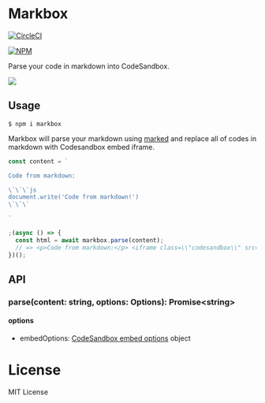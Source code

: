 # Markbox

[![CircleCI](https://circleci.com/gh/djyde/markbox/tree/master.svg?style=shield)](https://circleci.com/gh/djyde/markbox/tree/master)

[![NPM](https://badgen.net/npm/v/markbox)](https://npm.im/markbox)

Parse your code in markdown into CodeSandbox.

![](https://ws2.sinaimg.cn/large/006tNc79gy1fvo0pvcsulj31kw14gnbd.jpg)

## Usage

```
$ npm i markbox
```

Markbox will parse your markdown using [marked](https://github.com/markedjs/marked) and replace all of codes in markdown with Codesandbox embed iframe.

```js
const content = `

Code from markdown:

\`\`\`js
document.write('Code from markdown!')
\`\`\`

`

;(async () => {
  const html = await markbox.parse(content);
  // => <p>Code from markdown:</p> <iframe class=\\"codesandbox\\" src=\\"https://codesandbox.io/embed/0xzxjpm09v?\\"></iframe>`
})();

```

## API

### parse(content: string, options: Options): Promise\<string\>

#### options

- embedOptions: [CodeSandbox embed options](https://codesandbox.io/docs/embedding#embed-options) object

# License

MIT License